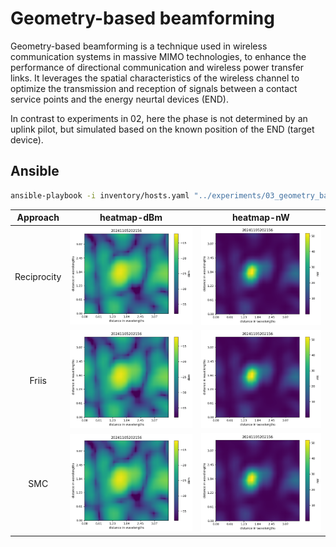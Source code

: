 # Geometry-based beamforming

Geometry-based beamforming is a technique used in wireless communication systems in massive MIMO technologies, to enhance the performance of directional communication and wireless power transfer links. It leverages the spatial characteristics of the wireless channel to optimize the transmission and reception of signals between a contact service points and the energy neurtal devices (END).

In contrast to experiments in 02, here the phase is not determined by an uplink pilot, but simulated based on the known position of the END (target device).

## Ansible

```sh
ansible-playbook -i inventory/hosts.yaml "../experiments/03_geometry_based_beamforming/ansible/run-DL-WPT.yml" -e tiles=ceiling
```


Approach | heatmap-dBm             |  heatmap-nW
:-------------------------:| :-------------------------:|:-------------------------:
Reciprocity | ![heatmap-dBm](https://github.com/techtile-by-dramco/experiments/blob/74e286ac5447069129e0acbe486fbcd957288f2b/02_reciprocity_based_WPT/results/20241105202156/heatmap-dBm.png)  |  ![heatmap-nW](https://github.com/techtile-by-dramco/experiments/blob/74e286ac5447069129e0acbe486fbcd957288f2b/02_reciprocity_based_WPT/results/20241105202156/heatmap-nW.png)
Friis | ![heatmap-dBm](https://github.com/techtile-by-dramco/experiments/blob/74e286ac5447069129e0acbe486fbcd957288f2b/02_reciprocity_based_WPT/results/20241105202156/heatmap-dBm.png)  |  ![heatmap-nW](https://github.com/techtile-by-dramco/experiments/blob/74e286ac5447069129e0acbe486fbcd957288f2b/02_reciprocity_based_WPT/results/20241105202156/heatmap-nW.png)
SMC | ![heatmap-dBm](https://github.com/techtile-by-dramco/experiments/blob/74e286ac5447069129e0acbe486fbcd957288f2b/02_reciprocity_based_WPT/results/20241105202156/heatmap-dBm.png)  |  ![heatmap-nW](https://github.com/techtile-by-dramco/experiments/blob/74e286ac5447069129e0acbe486fbcd957288f2b/02_reciprocity_based_WPT/results/20241105202156/heatmap-nW.png)
